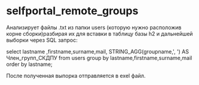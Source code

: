 # selfportal_remote_groups
Анализирует файлы .txt из папки users (которую нужно расположив корне сборки)разбирая их для вставки в таблицу базы h2 и дальнейшей выборки через SQL запрос:

select lastname ,firstname,surname,mail, STRING_AGG(groupname,', ') AS Член_групп_СКДПУ from users group by lastname,firstname,surname,mail order by lastname;

После полученная выпорка отправляется в exel файл.     
